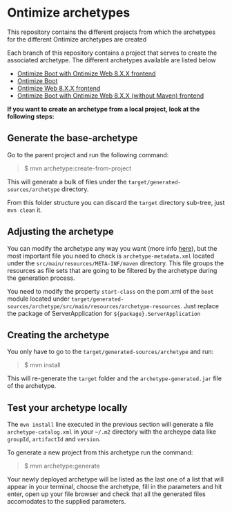 # Ontimize archetypes

This repository contains the different projects from which the archetypes for the different Ontimize archetypes are created

Each branch of this repository contains a project that serves to create the associated archetype. The different archetypes available are listed below

-   [Ontimize Boot with Ontimize Web 8.X.X frontend](https://github.com/ontimize/ontimize-archetypes/tree/ontimize-boot-web-8)
-   [Ontimize Boot](https://github.com/ontimize/ontimize-archetypes/tree/ontimize-boot-backend)
-   [Ontimize Web 8.X.X frontend](https://github.com/ontimize/ontimize-archetypes/tree/ontimize-boot-web-frontend)
-   [Ontimize Boot with Ontimize Web 8.X.X (without Maven) frontend](https://github.com/ontimize/ontimize-archetypes/tree/ontimize-boot-web-8-nomaven)


**If you want to create an archetype from a local project, look at the following steps:**

## Generate the base-archetype

Go to the parent project and run the following command:

> $ mvn archetype:create-from-project

This will generate a bulk of files under the `target/generated-sources/archetype` directory.

From this folder structure you can discard the `target` directory sub-tree, just `mvn clean` it.

## Adjusting the archetype

You can modify the archetype any way you want (more info [here](https://geekofficedog.blogspot.com/2013/08/creating-maven-archetypes-tutorial.html)), but the most important file you need to check is `archetype-metadata.xml` located under the `src/main/resources/META-INF/maven` directory. This file groups the resources as file sets that are going to be filtered by the archetype during the generation process.

You need to modify the property `start-class` on the pom.xml of the `boot` module located under `target/generated-sources/archetype/src/main/resources/archetype-resources`. Just replace the package of ServerApplication for `${package}.ServerApplication`


## Creating the archetype

You only have to go to the `target/generated-sources/archetype` and run:

> $ mvn install

This will re-generate the `target` folder and the `archetype-generated.jar` file of the archetype.

## Test your archetype locally

The `mvn install` line executed in the previous section will generate a file `archetype-catalog.xml` in your `~/.m2` directory with the archeype data like `groupId`, `artifactId` and `version`.

To generate a new project from this archetype run the command:

> $ mvn archetype:generate

Your newly deployed archetype will be listed as the last one of a list that will appear in your terminal, choose the archetype, fill in the parameters and hit enter, open up your file browser and check that all the generated files accomodates to the supplied parameters.
